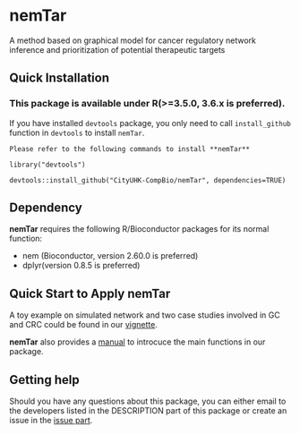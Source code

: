 # nemTar
A method based on graphical model for cancer regulatory network inference and prioritization of potential therapeutic targets
## Quick Installation

### This package is available under R(>=3.5.0, 3.6.x is preferred).

If you have installed `devtools` package, you only need to call `install_github` function in `devtools` to install `nemTar`.

```
Please refer to the following commands to install **nemTar**

library("devtools")

devtools::install_github("CityUHK-CompBio/nemTar", dependencies=TRUE)

```

## Dependency

**nemTar** requires the following R/Bioconductor packages for its normal function:

- nem (Bioconductor, version 2.60.0 is preferred)
- dplyr(version 0.8.5 is preferred)

## Quick Start to Apply **nemTar**

A toy example on simulated network and two case studies involved in GC and CRC could be found in our [vignette](https://github.com/CityUHK-CompBio/nemTar/main/vignettes/nemTar_vignettes.pdf).

**nemTar** also provides a [manual](https://github.com/CityUHK-CompBio/nemTar/blob/main/nemTar_0.1.0.pdf) to introcuce the main functions in our package.

## Getting help

Should you have any questions about this package, you can either email to the developers listed in the DESCRIPTION part of this package or create an issue in the [issue part](https://github.com/CityUHK-CompBio/nemTar/issues).
